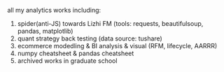 all my analytics works including: 
1) spider(anti-JS) towards Lizhi FM (tools: requests, beautifulsoup, pandas, matplotlib)
2) quant strategy back testing (data source: tushare)
3) ecommerce modedling & BI analysis & visual (RFM, lifecycle, AARRR)
4) numpy cheatsheet & pandas cheatsheet
5) archived works in graduate school
